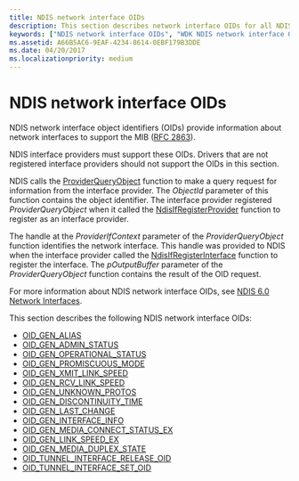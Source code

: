 ```yaml
---
title: NDIS network interface OIDs
description: This section describes network interface OIDs for all NDIS drivers
keywords: ["NDIS network interface OIDs", "WDK NDIS network interface OIDs", "WDK network interface OIDs"]
ms.assetid: A66B5AC6-9EAF-4234-8614-0EBF179B3DDE
ms.date: 04/20/2017
ms.localizationpriority: medium
---
```


# NDIS network interface OIDs

NDIS network interface object identifiers (OIDs) provide information about network interfaces to support the MIB ([RFC 2863](overview-of-ndis-network-interfaces.md)).

NDIS interface providers must support these OIDs. Drivers that are not registered interface providers should not support the OIDs in this section.

NDIS calls the [ProviderQueryObject](https://docs.microsoft.com/windows-hardware/drivers/ddi/ndis/nc-ndis-if_query_object) function to make a query request for information from the interface provider. The *ObjectId* parameter of this function contains the object identifier. The interface provider registered *ProviderQueryObject* when it called the [NdisIfRegisterProvider](https://docs.microsoft.com/windows-hardware/drivers/ddi/ndis/nf-ndis-ndisifregisterprovider) function to register as an interface provider.

The handle at the *ProviderIfContext* parameter of the *ProviderQueryObject* function identifies the network interface. This handle was provided to NDIS when the interface provider called the [NdisIfRegisterInterface](https://docs.microsoft.com/windows-hardware/drivers/ddi/ndis/nf-ndis-ndisifregisterinterface) function to register the interface. The *pOutputBuffer* parameter of the *ProviderQueryObject* function contains the result of the OID request.

For more information about NDIS network interface OIDs, see [NDIS 6.0 Network Interfaces](ndis-network-interfaces2.md).

This section describes the following NDIS network interface OIDs:

- [OID_GEN_ALIAS](https://docs.microsoft.com/windows-hardware/drivers/network/oid-gen-alias) 
- [OID_GEN_ADMIN_STATUS](https://docs.microsoft.com/windows-hardware/drivers/network/oid-gen-admin-status) 
- [OID_GEN_OPERATIONAL_STATUS](https://docs.microsoft.com/windows-hardware/drivers/network/oid-gen-operational-status) 
- [OID_GEN_PROMISCUOUS_MODE](https://docs.microsoft.com/windows-hardware/drivers/network/oid-gen-promiscuous-mode) 
- [OID_GEN_XMIT_LINK_SPEED](https://docs.microsoft.com/windows-hardware/drivers/network/oid-gen-xmit-link-speed) 
- [OID_GEN_RCV_LINK_SPEED](https://docs.microsoft.com/windows-hardware/drivers/network/oid-gen-rcv-link-speed) 
- [OID_GEN_UNKNOWN_PROTOS](https://docs.microsoft.com/windows-hardware/drivers/network/oid-gen-unknown-protos) 
- [OID_GEN_DISCONTINUITY_TIME](https://docs.microsoft.com/windows-hardware/drivers/network/oid-gen-discontinuity-time) 
- [OID_GEN_LAST_CHANGE](https://docs.microsoft.com/windows-hardware/drivers/network/oid-gen-last-change) 
- [OID_GEN_INTERFACE_INFO](https://docs.microsoft.com/windows-hardware/drivers/network/oid-gen-interface-info) 
- [OID_GEN_MEDIA_CONNECT_STATUS_EX](https://docs.microsoft.com/windows-hardware/drivers/network/oid-gen-media-connect-status-ex) 
- [OID_GEN_LINK_SPEED_EX](https://docs.microsoft.com/windows-hardware/drivers/network/oid-gen-link-speed-ex) 
- [OID_GEN_MEDIA_DUPLEX_STATE](https://docs.microsoft.com/windows-hardware/drivers/network/oid-gen-media-duplex-state) 
- [OID_TUNNEL_INTERFACE_RELEASE_OID](https://docs.microsoft.com/windows-hardware/drivers/network/oid-tunnel-interface-release-oid) 
- [OID_TUNNEL_INTERFACE_SET_OID](https://docs.microsoft.com/windows-hardware/drivers/network/oid-tunnel-interface-set-oid) 


